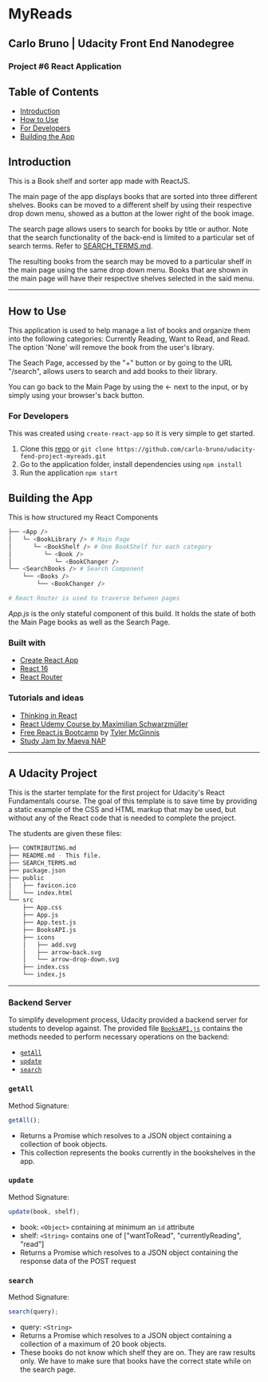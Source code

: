# MyReads

## Carlo Bruno | Udacity Front End Nanodegree

### Project \#6 React Application

## Table of Contents

- [Introduction](#introduction)
- [How to Use](#how-to-use)
- [For Developers](#for-developers)
- [Building the App](#building-the-app)

## Introduction

This is a Book shelf and sorter app made with ReactJS.

The main page of the app displays books that are sorted into three different shelves. Books can be moved to a different shelf by using their respective drop down menu, showed as a button at the lower right of the book image.

The search page allows users to search for books by title or author. Note that the search functionality of the back-end is limited to a particular set of search terms. Refer to [SEARCH_TERMS.md](SEARCH_TERMS.md).

The resulting books from the search may be moved to a particular shelf in the main page using the same drop down menu. Books that are shown in the main page will have their respective shelves selected in the said menu.

---
## How to Use

This application is used to help manage a list of books and organize them into the following categories: Currently Reading, Want to Read, and Read. The option 'None' will remove the book from the user's library.

The Seach Page, accessed by the "+" button or by going to the URL "/search", allows users to search and add books to their library.

You can go back to the Main Page by using the &larr; next to the input, or by simply using your browser's back button.

### For Developers

This was created using `create-react-app` so it is very simple to get started.

1. Clone this [repo](https://github.com/carlo-bruno/udacity-fend-project-myreads) or
`git clone https://github.com/carlo-bruno/udacity-fend-project-myreads.git`
2. Go to the application folder, install dependencies using `npm install`
3. Run the application `npm start`

## Building the App

This is how structured my React Components

```bash
├── <App />
│   └─ <BookLibrary /> # Main Page
│      └─ <BookShelf /> # One BookShelf for each category
│         └─ <Book />
│            └─ <BookChanger />
└── <SearchBooks /> # Search Component
    └── <Books />
        └── <BookChanger />

# React Router is used to traverse between pages
```

_App.js_ is the only stateful component of this build. It holds the state of both the Main Page books as well as the Search Page.

### Built with
+ [Create React App](https://github.com/facebookincubator/create-react-app)
+ [React 16](https://reactjs.org/)
+ [React Router](https://reacttraining.com/react-router/)

### Tutorials and ideas
+ [Thinking in React](https://reactjs.org/docs/thinking-in-react.html)
+ [React Udemy Course by Maximilian Schwarzmüller](https://www.udemy.com/share/1000uMBUQScFpQQw==/)
+ [Free React.js Bootcamp](https://www.youtube.com/watch?v=8GXXGJRDMdQ) by [Tyler McGinnis](https://tylermcginnis.com/)
+ [Study Jam by Maeva NAP](https://www.youtube.com/watch?v=i6L2jLHV9j8&t=8s)

---

## A Udacity Project

This is the starter template for the first project for Udacity's React Fundamentals course. The goal of this template is to save time by providing a static example of the CSS and HTML markup that may be used, but without any of the React code that is needed to complete the project. 

The students are given these files:

```bash
├── CONTRIBUTING.md
├── README.md - This file.
├── SEARCH_TERMS.md
├── package.json
├── public
│   ├── favicon.ico
│   └── index.html
└── src
    ├── App.css
    ├── App.js
    ├── App.test.js 
    ├── BooksAPI.js
    ├── icons
    │   ├── add.svg
    │   ├── arrow-back.svg
    │   └── arrow-drop-down.svg
    ├── index.css
    └── index.js
```
---
### Backend Server

To simplify development process, Udacity provided a backend server for students to develop against. The provided file [`BooksAPI.js`](src/BooksAPI.js) contains the methods needed to perform necessary operations on the backend:

- [`getAll`](#getall)
- [`update`](#update)
- [`search`](#search)

### `getAll`

Method Signature:

```js
getAll();
```

- Returns a Promise which resolves to a JSON object containing a collection of book objects.
- This collection represents the books currently in the bookshelves in the app.

### `update`

Method Signature:

```js
update(book, shelf);
```

- book: `<Object>` containing at minimum an `id` attribute
- shelf: `<String>` contains one of ["wantToRead", "currentlyReading", "read"]
- Returns a Promise which resolves to a JSON object containing the response data of the POST request

### `search`

Method Signature:

```js
search(query);
```

- query: `<String>`
- Returns a Promise which resolves to a JSON object containing a collection of a maximum of 20 book objects.
- These books do not know which shelf they are on. They are raw results only. We have to make sure that books have the correct state while on the search page.

